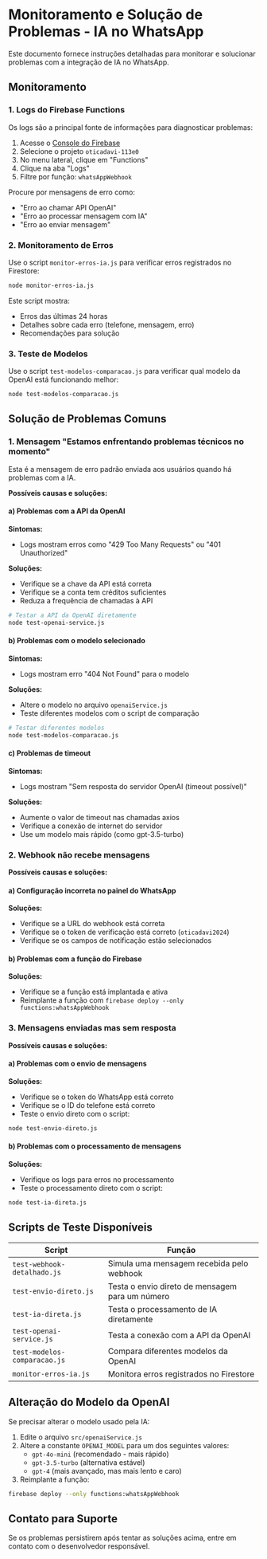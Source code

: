 # Monitoramento e Solução de Problemas - IA no WhatsApp

Este documento fornece instruções detalhadas para monitorar e solucionar problemas com a integração de IA no WhatsApp.

## Monitoramento

### 1. Logs do Firebase Functions

Os logs são a principal fonte de informações para diagnosticar problemas:

1. Acesse o [Console do Firebase](https://console.firebase.google.com/)
2. Selecione o projeto `oticadavi-113e0`
3. No menu lateral, clique em "Functions"
4. Clique na aba "Logs"
5. Filtre por função: `whatsAppWebhook`

Procure por mensagens de erro como:
- "Erro ao chamar API OpenAI"
- "Erro ao processar mensagem com IA"
- "Erro ao enviar mensagem"

### 2. Monitoramento de Erros

Use o script `monitor-erros-ia.js` para verificar erros registrados no Firestore:

```bash
node monitor-erros-ia.js
```

Este script mostra:
- Erros das últimas 24 horas
- Detalhes sobre cada erro (telefone, mensagem, erro)
- Recomendações para solução

### 3. Teste de Modelos

Use o script `test-modelos-comparacao.js` para verificar qual modelo da OpenAI está funcionando melhor:

```bash
node test-modelos-comparacao.js
```

## Solução de Problemas Comuns

### 1. Mensagem "Estamos enfrentando problemas técnicos no momento"

Esta é a mensagem de erro padrão enviada aos usuários quando há problemas com a IA.

**Possíveis causas e soluções:**

#### a) Problemas com a API da OpenAI

**Sintomas:**
- Logs mostram erros como "429 Too Many Requests" ou "401 Unauthorized"

**Soluções:**
- Verifique se a chave da API está correta
- Verifique se a conta tem créditos suficientes
- Reduza a frequência de chamadas à API

```bash
# Testar a API da OpenAI diretamente
node test-openai-service.js
```

#### b) Problemas com o modelo selecionado

**Sintomas:**
- Logs mostram erro "404 Not Found" para o modelo

**Soluções:**
- Altere o modelo no arquivo `openaiService.js`
- Teste diferentes modelos com o script de comparação

```bash
# Testar diferentes modelos
node test-modelos-comparacao.js
```

#### c) Problemas de timeout

**Sintomas:**
- Logs mostram "Sem resposta do servidor OpenAI (timeout possível)"

**Soluções:**
- Aumente o valor de timeout nas chamadas axios
- Verifique a conexão de internet do servidor
- Use um modelo mais rápido (como gpt-3.5-turbo)

### 2. Webhook não recebe mensagens

**Possíveis causas e soluções:**

#### a) Configuração incorreta no painel do WhatsApp

**Soluções:**
- Verifique se a URL do webhook está correta
- Verifique se o token de verificação está correto (`oticadavi2024`)
- Verifique se os campos de notificação estão selecionados

#### b) Problemas com a função do Firebase

**Soluções:**
- Verifique se a função está implantada e ativa
- Reimplante a função com `firebase deploy --only functions:whatsAppWebhook`

### 3. Mensagens enviadas mas sem resposta

**Possíveis causas e soluções:**

#### a) Problemas com o envio de mensagens

**Soluções:**
- Verifique se o token do WhatsApp está correto
- Verifique se o ID do telefone está correto
- Teste o envio direto com o script:

```bash
node test-envio-direto.js
```

#### b) Problemas com o processamento de mensagens

**Soluções:**
- Verifique os logs para erros no processamento
- Teste o processamento direto com o script:

```bash
node test-ia-direta.js
```

## Scripts de Teste Disponíveis

| Script | Função |
|--------|--------|
| `test-webhook-detalhado.js` | Simula uma mensagem recebida pelo webhook |
| `test-envio-direto.js` | Testa o envio direto de mensagem para um número |
| `test-ia-direta.js` | Testa o processamento de IA diretamente |
| `test-openai-service.js` | Testa a conexão com a API da OpenAI |
| `test-modelos-comparacao.js` | Compara diferentes modelos da OpenAI |
| `monitor-erros-ia.js` | Monitora erros registrados no Firestore |

## Alteração do Modelo da OpenAI

Se precisar alterar o modelo usado pela IA:

1. Edite o arquivo `src/openaiService.js`
2. Altere a constante `OPENAI_MODEL` para um dos seguintes valores:
   - `gpt-4o-mini` (recomendado - mais rápido)
   - `gpt-3.5-turbo` (alternativa estável)
   - `gpt-4` (mais avançado, mas mais lento e caro)
3. Reimplante a função:

```bash
firebase deploy --only functions:whatsAppWebhook
```

## Contato para Suporte

Se os problemas persistirem após tentar as soluções acima, entre em contato com o desenvolvedor responsável.
